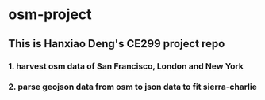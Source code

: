 # osm-project  
## This is Hanxiao Deng's CE299 project repo
### 1. harvest osm data of San Francisco, London and New York
### 2. parse geojson data from osm to json data to fit sierra-charlie
